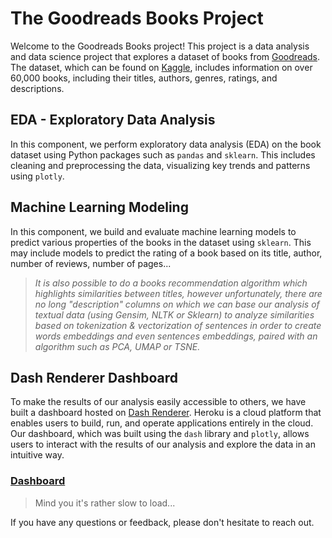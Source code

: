 # The Goodreads Books Project

Welcome to the Goodreads Books project! This project is a data analysis and data science project that explores a dataset of books from [Goodreads](https://www.goodreads.com/). The dataset, which can be found on [Kaggle](https://www.kaggle.com/datasets/jealousleopard/goodreadsbooks), includes information on over 60,000 books, including their titles, authors, genres, ratings, and descriptions.

## EDA - Exploratory Data Analysis

In this component, we perform exploratory data analysis (EDA) on the book dataset using Python packages such as `pandas` and `sklearn`. This includes cleaning and preprocessing the data, visualizing key trends and patterns using `plotly`.

## Machine Learning Modeling

In this component, we build and evaluate machine learning models to predict various properties of the books in the dataset using `sklearn`. This may include models to predict the rating of a book based on its title, author, number of reviews, number of pages...
<br>
> *It is also possible to do a books recommendation algorithm which highlights similarities between titles, however unfortunately, there are no long "description" columns on which we can base our analysis of textual data (using Gensim, NLTK or Sklearn) to analyze similarities based on tokenization & vectorization of sentences in order to create words embeddings and even sentences embeddings, paired with an algorithm such as PCA, UMAP or TSNE.*

## Dash Renderer Dashboard

To make the results of our analysis easily accessible to others, we have built a dashboard hosted on [Dash Renderer](https://dashboard.render.com/). Heroku is a cloud platform that enables users to build, run, and operate applications entirely in the cloud. Our dashboard, which was built using the `dash` library and `plotly`, allows users to interact with the results of our analysis and explore the data in an intuitive way.<br>
### <a href="https://books-eda.onrender.com/" target="_blank">Dashboard</a> 
>Mind you it's rather slow to load...

If you have any questions or feedback, please don't hesitate to reach out.
